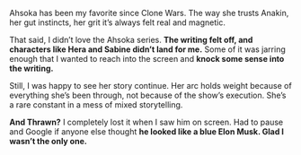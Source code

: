 Ahsoka has been my favorite since Clone Wars. The way she trusts Anakin, her gut instincts, her grit it’s always felt real and magnetic.

That said, I didn’t love the Ahsoka series. **The writing felt off, and characters like Hera and Sabine didn’t land for me.** Some of it was jarring enough that I wanted to reach into the screen and **knock some sense into the writing.**

Still, I was happy to see her story continue. Her arc holds weight because of everything she’s been through, not because of the show’s execution. She’s a rare constant in a mess of mixed storytelling.

**And Thrawn?** I completely lost it when I saw him on screen. Had to pause and Google if anyone else thought **he looked like a blue Elon Musk. Glad I wasn’t the only one.**